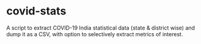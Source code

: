 # covid-stats
A script to extract COVID-19 India statistical data (state &amp; district wise) and dump it as a CSV, with option to selectively extract metrics of interest. 
